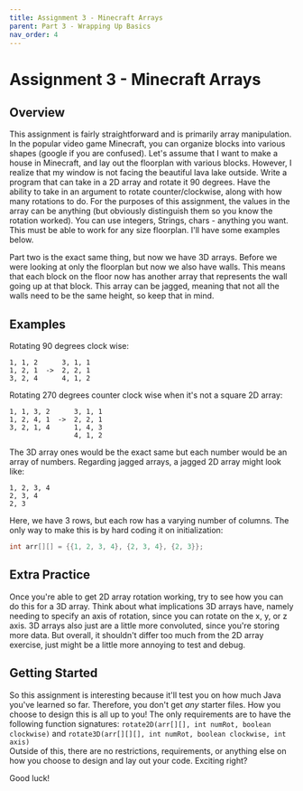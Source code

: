 ```yaml
---
title: Assignment 3 - Minecraft Arrays
parent: Part 3 - Wrapping Up Basics
nav_order: 4
---
```


# Assignment 3 - Minecraft Arrays

## Overview

This assignment is fairly straightforward and is primarily array manipulation. In the popular video game Minecraft, you can organize blocks into various shapes (google if you are confused). Let's assume that I want to make a house in Minecraft, and lay out the floorplan with various blocks. However, I realize that my window is not facing the beautiful lava lake outside. Write a program that can take in a 2D array and rotate it 90 degrees. Have the ability to take in an argument to rotate counter/clockwise, along with how many rotations to do. For the purposes of this assignment, the values in the array can be anything (but obviously distinguish them so you know the rotation worked). You can use integers, Strings, chars - anything you want. This must be able to work for any size floorplan. I'll have some examples below.

Part two is the exact same thing, but now we have 3D arrays. Before we were looking at only the floorplan but now we also have walls. This means that each block on the floor now has another array that represents the wall going up at that block. This array can be jagged, meaning that not all the walls need to be the same height, so keep that in mind.

## Examples

Rotating 90 degrees clock wise:

```
1, 1, 2      3, 1, 1
1, 2, 1  ->  2, 2, 1
3, 2, 4      4, 1, 2
```

Rotating 270 degrees counter clock wise when it's not a square 2D array:

```
1, 1, 3, 2      3, 1, 1
1, 2, 4, 1  ->  2, 2, 1
3, 2, 1, 4      1, 4, 3
                4, 1, 2
```

The 3D array ones would be the exact same but each number would be an array of numbers. Regarding jagged arrays, a jagged 2D array might look like:

```
1, 2, 3, 4
2, 3, 4
2, 3
```

Here, we have 3 rows, but each row has a varying number of columns. The only way to make this is by hard coding it on initialization:

```java
int arr[][] = {{1, 2, 3, 4}, {2, 3, 4}, {2, 3}};
```

## Extra Practice

Once you're able to get 2D array rotation working, try to see how you can do this for a 3D array. Think about what implications 3D arrays have, namely needing to specify an axis of rotation, since you can rotate on the x, y, or z axis. 3D arrays also just are a little more convoluted, since you're storing more data. But overall, it shouldn't differ too much from the 2D array exercise, just might be a little more annoying to test and debug.

## Getting Started

So this assignment is interesting because it'll test you on how much Java you've learned so far. Therefore, you don't get *any* starter files. How you choose to design this is all up to you! The only requirements are to have the following function signatures:
`rotate2D(arr[][], int numRot, boolean clockwise)` and `rotate3D(arr[][][], int numRot, boolean clockwise, int axis)` <br/>
Outside of this, there are no restrictions, requirements, or anything else on how you choose to design and lay out your code. Exciting right?

Good luck!
